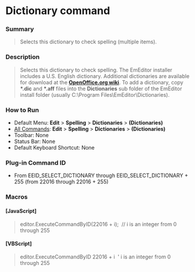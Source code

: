 # Dictionary command

### Summary

> Selects this dictionary to check spelling (multiple items).

### Description

> Selects this dictionary to check spelling. The EmEditor installer includes a U.S. English dictionary. Additional dictionaries are available for download at the **[OpenOffice.org wiki](https://wiki.openoffice.org/wiki/Dictionaries)**. To add a dictionary, copy **\*.dic** and **\*.aff** files
> into the **Dictionaries** sub folder of the EmEditor install folder (usually C:\\Program Files\\EmEditor\\Dictionaries).

### How to Run

- Default Menu: **Edit** \> **Spelling** \> **Dictionaries** \> **(Dictionaries)**
- [All Commands](../tools/all_commands): **Edit** \> **Spelling** \> **Dictionaries** \> **(Dictionaries)**
- Toolbar: None
- Status Bar: None
- Default Keyboard Shortcut: None

### Plug-in Command ID

- From EEID\_SELECT\_DICTIONARY through EEID\_SELECT\_DICTIONARY + 255 (from 22016 through 22016 + 255)

### Macros

#### \[JavaScript\]

> editor.ExecuteCommandByID(22016 + i);  // i is an integer from 0 through 255

#### \[VBScript\]

> editor.ExecuteCommandByID 22016 + i  ' i is an integer from 0 through 255